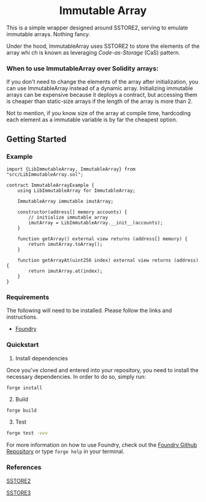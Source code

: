 # <h1 align="center"> Immutable Array </h1>

This is a simple wrapper designed around SSTORE2, serving to emulate immutable arrays. Nothing fancy.

Under the hood, ImmutableArray uses SSTORE2 to store the elements of the array whi ch is known as leveraging _Code-as-Storage_ (CaS) pattern.

### When to use ImmutableArray over Solidity arrays:

If you don't need to change the elements of the array after initialization, you can use ImmutableArray instead of a dynamic array. Initializing immutable arrays can be expensive because it deploys a contract, but accessing them is cheaper than static-size arrays if the length of the array is more than 2.

Not to mention, if you know size of the array at compile time, hardcoding each element as a immutable variable is by far the cheapest option.

## Getting Started

### Example

```sol
import {LibImmutableArray, ImmutableArray} from "src/LibImmutableArray.sol";

contract ImmutableArrayExample {
    using LibImmutableArray for ImmutableArray;

    ImmutableArray immutable imutArray;

    constructor(address[] memory accounts) {
        // initialize immutable array
        imutArray = LibImmutableArray.__init__(accounts);
    }

    function getArray() external view returns (address[] memory) {
        return imutArray.toArray();
    }

    function getArrayAt(uint256 index) external view returns (address) {
        return imutArray.at(index);
    }
}
```

### Requirements

The following will need to be installed. Please follow the links and instructions.

- [Foundry](https://github.com/foundry-rs/foundry)

### Quickstart

1. Install dependencies

Once you've cloned and entered into your repository, you need to install the necessary dependencies. In order to do so, simply run:

```shell
forge install
```

2. Build

```bash
forge build
```

3. Test

```bash
forge test -vvv
```

For more information on how to use Foundry, check out the [Foundry Github Repository](https://github.com/foundry-rs/foundry/tree/master/forge) or type `forge help` in your terminal.

### References

[SSTORE2](https://github.com/0xsequence/sstore2)

[SSTORE3](https://github.com/Philogy/sstore3/tree/main)
